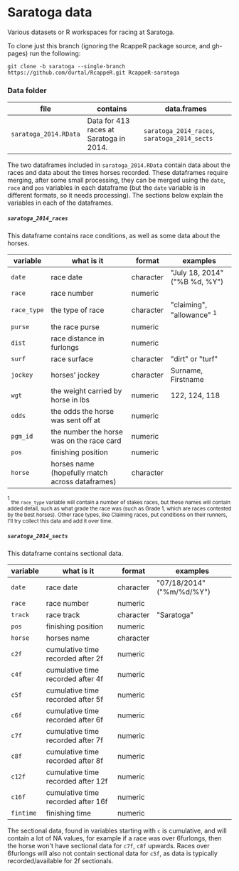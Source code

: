 Saratoga data
=============

Various datasets or R workspaces for racing at Saratoga.

To clone just this branch (ignoring the RcappeR package source, and gh-pages) run the following:

`git clone -b saratoga --single-branch https://github.com/durtal/RcappeR.git RcappeR-saratoga`

### Data folder

file | contains | data.frames
-----|----------|---------------
`saratoga_2014.RData` | Data for 413 races at Saratoga in 2014. | `saratoga_2014_races`, `saratoga_2014_sects`

The two dataframes included in `saratoga_2014.RData` contain data about the races and data about the times horses recorded.  These dataframes require merging, after some small processing, they can be merged using the `date`, `race` and `pos` variables in each dataframe (but the `date` variable is in different formats, so it needs processing).  The sections below explain the variables in each of the dataframes.

##### `saratoga_2014_races`

This dataframe contains race conditions, as well as some data about the horses.

variable | what is it | format | examples
---------|------------|--------|------
`date` | race date | character | "July 18, 2014" ("%B %d, %Y")
`race` | race number | numeric ||
`race_type` | the type of race | character | "claiming", "allowance" <sup>1</sup>
`purse` | the race purse | numeric ||
`dist` | race distance in furlongs | numeric ||
`surf` | race surface | character | "dirt" or "turf"
`jockey` | horses' jockey | character | Surname, Firstname
`wgt` | the weight carried by horse in lbs | numeric | 122, 124, 118
`odds` | the odds the horse was sent off at | numeric ||
`pgm_id` | the number the horse was on the race card | numeric ||
`pos` | finishing position | numeric ||
`horse` | horses name (hopefully match across dataframes) | character ||

<sup>1</sup> <sub>the `race_type` variable will contain a number of stakes races, but these names will contain added detail, such as what grade the race was (such as Grade 1, which are races contested by the best horses).  Other race types, like Claiming races, put conditions on their runners, I'll try collect this data and add it over time.</sub>

##### `saratoga_2014_sects`

This dataframe contains sectional data.

variable | what is it | format | examples
---------|------------|--------|---------
`date` | race date | character | "07/18/2014" ("%m/%d/%Y")
`race` | race number | numeric ||
`track` | race track | character | "Saratoga"
`pos` | finishing position | numeric ||
`horse` | horses name | character ||
`c2f` | cumulative time recorded after 2f | numeric ||
`c4f` | cumulative time recorded after 4f | numeric ||
`c5f` | cumulative time recorded after 5f | numeric ||
`c6f` | cumulative time recorded after 6f | numeric ||
`c7f` | cumulative time recorded after 7f | numeric ||
`c8f` | cumulative time recorded after 8f | numeric ||
`c12f` | cumulative time recorded after 12f | numeric ||
`c16f` | cumulative time recorded after 16f | numeric ||
`fintime` | finishing time | numeric ||

The sectional data, found in variables starting with `c` is cumulative, and will contain a lot of NA values, for example if a race was over 6furlongs, then the horse won't have sectional data for `c7f`, `c8f` upwards.  Races over 6furlongs will also not contain sectional data for `c5f`, as data is typically recorded/available for 2f sectionals.
